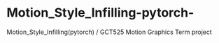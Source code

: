 # Motion_Style_Infilling-pytorch-
Motion_Style_Infilling(pytorch) / GCT525 Motion Graphics Term project
